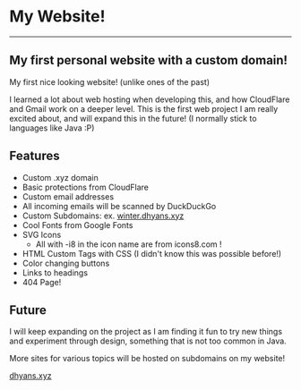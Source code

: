 # My Website!

***
## My first personal website with a custom domain!

My first nice looking website! (unlike ones of the past)

I learned a lot about web hosting when developing this, 
and how CloudFlare and Gmail work on a deeper level.
This is the first web project I am really excited about,
and will expand this in the future!
(I normally stick to languages like Java :P)

## Features
- Custom .xyz domain
- Basic protections from CloudFlare
- Custom email addresses
- All incoming emails will be scanned by DuckDuckGo
- Custom Subdomains: ex. [winter.dhyans.xyz](https://winter.dhyans.xyz)
- Cool Fonts from Google Fonts
- SVG Icons
  - All with -i8 in the icon name are from icons8.com !
- HTML Custom Tags with CSS (I didn't know this was possible before!)
- Color changing buttons
- Links to headings
- 404 Page!


## Future
I will keep expanding on the project as I am finding it fun to try new things and 
experiment through design, something that is not too common in Java.

More sites for various topics will be hosted on subdomains on my website!

[dhyans.xyz](https://dhyans.xyz)